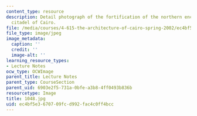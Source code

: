```yaml
---
content_type: resource
description: Detail photograph of the fortification of the northern enclosure of the
  citadel of Cairo.
file: /media/courses/4-615-the-architecture-of-cairo-spring-2002/ec4bf5e3670709fcd992fac4c0ff4bcc_1048.jpg
file_type: image/jpeg
image_metadata:
  caption: ''
  credit: ''
  image-alt: ''
learning_resource_types:
- Lecture Notes
ocw_type: OCWImage
parent_title: Lecture Notes
parent_type: CourseSection
parent_uid: 6903e2f5-731a-0bfe-a3b8-4ff0493b836b
resourcetype: Image
title: 1048.jpg
uid: ec4bf5e3-6707-09fc-d992-fac4c0ff4bcc
---
```

